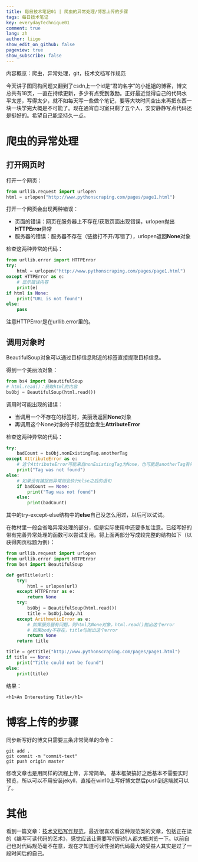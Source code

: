```yaml
---
title: 每日技术笔记01 | 爬虫的异常处理/博客上传的步骤
tags: 每日技术笔记
key: everydayTechnique01
comment: true
lang: zh
author: liigo
show_edit_on_github: false
pageview: true
show_subscribe: false
---
```

内容概览：爬虫，异常处理，git，技术文档写作规范

<!--more-->

今天讲子图同构问题又翻到了csdn上一个id是“君的名字”的小姐姐的博客，博文总共有18页，一直在持续更新，多少有点受到激励。正好最近觉得自己的代码水平太差，写得太少，就不如每天写一些做个笔记，要等大块时间空出来再把东西一块一块学完大概是不可能了。现在通宵自习室只剩了五个人，安安静静写点代码还是挺好的。希望自己能坚持久一点。

# 爬虫的异常处理
## 打开网页时
打开一个网页：
```python
from urllib.request import urlopen
html = urlopen("http://www.pythonscraping.com/pages/page1.html")
```
打开一个网页会出现两种错误：
- 页面的错误：网页在服务器上不存在/获取页面出现错误，urlopen抛出**HTTPError**异常
- 服务器的错误：服务器不存在（链接打不开/写错了），urlopen返回**None**对象

检查这两种异常的代码：
```python
from urllib.error import HTTPError
try:
    html = urlopen("http://www.pythonscraping.com/pages/page1.html")
except HTTPError as e:
    # 显示错误内容
    print(e)
if html is None:
    print("URL is not found")
else:
    pass 
```
注意HTTPError是在urllib.error里的。

## 调用对象时
BeautifulSoup对象可以通过目标信息附近的标签直接提取目标信息。

得到一个美丽汤对象：
```python
from bs4 import BeautifulSoup
# html.read()：获取html的内容
bsObj = BeautifulSoup(html.read())
```
调用时可能出现的错误：
- 当调用一个不存在的标签时，美丽汤返回**None**对象
- 再调用这个None对象的子标签就会发生**AttributeError**

检查这两种异常的代码：
```python
try:
    badCount = bsObj.nonExistingTag.anotherTag
except AttributeError as e:
    # 这个AttributeError可能来自nonExistingTag为None，也可能是anotherTag有问题
    print("Tag was not found")
else:
    # 如果没有捕捉到异常则会执行else之后的语句
    if badCount == None:
        print("Tag was not found")
    else:
        print(badCount)
```
其中的try-except-else结构中的**else**自己没怎么用过，以后可以试试。

在教材里一般会省略异常处理的部分，但是实际使用中还要多加注意。已经写好的带有完善异常处理的函数可以尝试复用。将上面两部分写成较完整的结构如下（以获得网页标题为例）：
```python
from urllib.request import urlopen
from urllib.error import HTTPError
from bs4 import BeautifulSoup

def getTitle(url):
    try:
        html = urlopen(url)
    except HTTPError as e:
        return None
    try:
        bsObj = BeautifulSoup(html.read())
        title = bsObj.body.h1
    except ArithmeticError as e:
        # 如果服务器有问题，则html为None对象，html.read()抛出这个error
        # 如果body不存在，title句抛出这个error
        return None
    return title

title = getTitle("http://www.pythonscraping.com/pages/page1.html")
if title == None:
    print("Title could not be found")
else:
    print(title)
```
结果：
```
<h1>An Interesting Title</h1>
```

# 博客上传的步骤
同步新写好的博文只需要三条非常简单的命令：
```
git add .
git commit -m "commit-text"
git push origin master
```
修改文章也是用同样的流程上传，非常简单。
基本框架搞好之后基本不需要实时预览，所以可以不用安装jekyll，直接在win10上写好博文然后push到远端就可以了。

# 其他
看到一篇文章：[技术文档写作规范](https://www.jianshu.com/p/3b638180e42c)，最近很喜欢看这种规范类的文章，包括正在读的《编写可读代码的艺术》，感觉应该让需要写代码的人都大概浏览一下。以前自己也对代码规范毫不在意，现在才知道可读性强的代码最大的受益人其实是过了一段时间后的自己。    